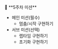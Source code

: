 <aside>
💭 **5주차 미션**

- 메인 미션(필수)
    - 멈춤/시작 구현하기
- 서브 미션(선택)
    - 랩타임 구현하기
    - 초기화 구현하기
</aside>
